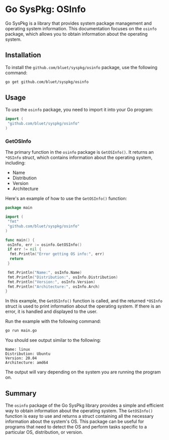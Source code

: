 # Go SysPkg: OSInfo

Go SysPkg is a library that provides system package management and operating system information. This documentation focuses on the `osinfo` package, which allows you to obtain information about the operating system.

## Installation

To install the `github.com/bluet/syspkg/osinfo` package, use the following command:

```bash
go get github.com/bluet/syspkg/osinfo
```

## Usage

To use the `osinfo` package, you need to import it into your Go program:

```go
import (
 "github.com/bluet/syspkg/osinfo"
)
```

### GetOSInfo

The primary function in the `osinfo` package is `GetOSInfo()`. It returns an `*OSInfo` struct, which contains information about the operating system, including:

- Name
- Distribution
- Version
- Architecture

Here's an example of how to use the `GetOSInfo()` function:

```go
package main

import (
 "fmt"
 "github.com/bluet/syspkg/osinfo"
)

func main() {
 osInfo, err := osinfo.GetOSInfo()
 if err != nil {
  fmt.Println("Error getting OS info:", err)
  return
 }

 fmt.Println("Name:", osInfo.Name)
 fmt.Println("Distribution:", osInfo.Distribution)
 fmt.Println("Version:", osInfo.Version)
 fmt.Println("Architecture:", osInfo.Arch)
}
```

In this example, the `GetOSInfo()` function is called, and the returned `*OSInfo` struct is used to print information about the operating system. If there is an error, it is handled and displayed to the user.

Run the example with the following command:

```bash
go run main.go
```

You should see output similar to the following:

```text
Name: linux
Distribution: Ubuntu
Version: 20.04
Architecture: amd64
```

The output will vary depending on the system you are running the program on.

## Summary

The `osinfo` package of the Go SysPkg library provides a simple and efficient way to obtain information about the operating system. The `GetOSInfo()` function is easy to use and returns a struct containing all the necessary information about the system's OS. This package can be useful for programs that need to detect the OS and perform tasks specific to a particular OS, distribution, or version.
